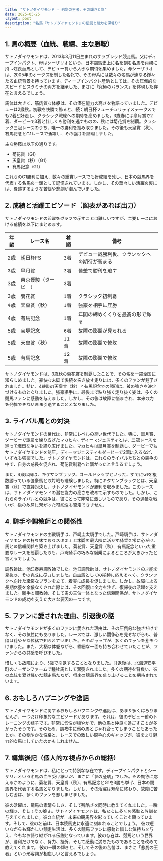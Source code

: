```yaml
---
title: "サトノダイヤモンド - 悲劇の王者、その輝きと影"
date: 2025-05-25
layout: post
description: "名馬『サトノダイヤモンド』の伝説と魅力を深堀り"
---
```


## 1. 馬の概要（血統、戦績、主な勝鞍）

サトノダイヤモンドは、2013年3月11日生まれのサラブレッド競走馬。父はディープインパクト、母はシーザリオという、日本競馬史上に名を刻む名馬を両親に持つ超良血馬として、デビュー前から大きな期待を集めました。母シーザリオは、2005年のオークスを制した名牝で、その母系には数々の名馬が連なる錚々たる血統背景を持っています。ディープインパクト産駒としては、その圧倒的なスピードとスタミナの両方を継承した、まさに「究極のバランス」を体現した存在と言えるでしょう。

馬体は大きく、筋肉質な体躯は、その潜在能力の高さを物語っていました。デビューは2歳秋。初戦を快勝で飾ると、続く朝日杯フューチュリティステークスでも2着と好走し、クラシック戦線への期待を高めました。3歳春には皐月賞で2着、ダービーで3着と惜しくも勝利を逃すものの、秋には菊花賞を制覇。クラシック三冠レースのうち、唯一の勝利を掴み取りました。その後も天皇賞（秋）、有馬記念とG1レースで活躍し、その強さを証明しました。

主な勝鞍は以下の通りです。

* 菊花賞（G1）
* 天皇賞（秋）（G1）
* 有馬記念（G1）

これらのG1勝利に加え、数々の重賞レースでも好成績を残し、日本の競馬界を代表する名馬の一頭として記憶されています。しかし、その華々しい活躍の裏には、後述するような苦悩や悲劇が潜んでいました。


## 2. 成績と活躍エピソード（図表があれば出力）

サトノダイヤモンドの活躍をグラフで示すことは難しいですが、主要レースにおける成績を以下にまとめます。

| 年齢 | レース名          | 着順 | 備考                                     |
|-----|-----------------|-----|-----------------------------------------|
| 2歳  | 朝日杯FS          | 2着 | デビュー戦勝利後、クラシックへの期待が高まる |
| 3歳  | 皐月賞            | 2着 | 僅差で勝利を逃す                        |
| 3歳  | 東京優駿（ダービー）| 3着 |                                         |
| 3歳  | 菊花賞            | 1着 | クラシック初制覇                         |
| 4歳  | 天皇賞（秋）      | 1着 | 強豪を相手に圧勝                         |
| 4歳  | 有馬記念          | 1着 | 年間の締めくくりを最高の形で飾る           |
| 5歳  | 宝塚記念          | 6着 | 故障の影響が見られる                     |
| 5歳  | 天皇賞（秋）      | 11着| 故障の影響で惨敗                         |
| 5歳  | 有馬記念          | 12着| 故障の影響で惨敗                         |


サトノダイヤモンドは、3歳秋の菊花賞を制覇したことで、その名を一躍全国に知らしめました。豪快な末脚で後続を突き放す走りには、多くのファンが魅了されました。特に、4歳時の天皇賞（秋）と有馬記念での勝利は、彼の強さを決定づけるものとなりました。強豪相手に、最後まで粘り強く走り抜く姿は、多くの競馬ファンに感動を与えました。しかし、その後は故障に悩まされ、本来の力を発揮できないまま引退することとなりました。


## 3. ライバル馬との対決

サトノダイヤモンドの世代は、非常にレベルの高い世代でした。特に、皐月賞、ダービーで激闘を繰り広げたマカヒキ、ディーマジェスティとは、三冠レースを巡って熾烈な争いを繰り広げました。マカヒキは皐月賞を制覇し、ダービーでもサトノダイヤモンドを制圧。ディーマジェスティもダービーで2着に入るなど、いずれも強豪でした。サトノダイヤモンドは、これらのライバルたちとの競争の中で、自身の成長を促され、菊花賞制覇へと繋がったと言えるでしょう。

また、4歳以降は、キタサンブラック、ゴールドシップといった、すでにG1を複数勝っている強豪馬との対戦も経験しました。特にキタサンブラックとは、天皇賞（秋）で直接対決し、サトノダイヤモンドが勝利を収めました。このレースは、サトノダイヤモンドの潜在能力の高さを改めて示すものでした。しかし、これらのライバルとの競争は、彼にとって非常に激しいものであり、その過酷な戦いが、後の故障に繋がった可能性も否定できません。


## 4. 騎手や調教師との関係性

サトノダイヤモンドの主戦騎手は、戸崎圭太騎手でした。戸崎騎手は、サトノダイヤモンドの持ち味であるスタミナと末脚を最大限に活かす騎乗を常に心がけ、馬との信頼関係を築き上げました。菊花賞、天皇賞（秋）、有馬記念といった重要なレースを制覇したのも、戸崎騎手の巧みな騎乗によるところが大きかったと言えるでしょう。

調教師は、池江泰寿調教師でした。池江調教師は、サトノダイヤモンドの才能を見抜き、その育成に尽力しました。良血馬としての期待に応えるべく、クラシックへ向けた緻密なプランを立て、着実に成長を促しました。しかし、故障による長期休養を余儀なくされた際には、その回復に全力を注ぎ、復帰後の活躍を支えました。騎手と調教師、そして馬の三位一体となった信頼関係が、サトノダイヤモンドの成功を支えた大きな要因の一つです。


## 5. ファンに愛された理由、引退後の話

サトノダイヤモンドが多くのファンに愛された理由は、その圧倒的な強さだけでなく、その気性にもありました。レースでは、激しい闘争心を見せながらも、普段は穏やかな性格で知られていました。そのギャップが、多くのファンを惹きつけました。また、大柄な体躯ながら、繊細な一面も持ち合わせていたことが、ファンからの共感を呼びました。

惜しくも故障により、5歳で引退することとなりました。引退後は、北海道安平町のノーザンファームで種牡馬として繋養されました。多くの期待を背負い、彼の血統を受け継いだ競走馬たちが、将来の競馬界を盛り上げることを期待されています。


## 6. おもしろハプニングや逸話

サトノダイヤモンドに関するおもしろハプニングや逸話は、あまり多くはありませんが、一つだけ印象的なエピソードがあります。それは、彼のデビュー前のトレーニングの様子です。非常に気性が穏やかで、他の馬と仲良く過ごすことが多かったそうです。そのため、調教中に他の馬とじゃれ合ってしまうこともあったとか。その穏やかな性格と、レースでの激しい闘争心のギャップが、彼をより魅力的な馬にしていたのかもしれません。


## 7. 編集後記（個人的な視点からの総括）

サトノダイヤモンドは、私にとって特別な存在です。ディープインパクトとシーザリオという名馬の血を受け継いだ、まさに「夢の産駒」でした。その期待に応えるかのように、菊花賞、天皇賞（秋）、有馬記念とG1を3勝も挙げ、日本の競馬界を代表する名馬となりました。しかし、その活躍は短命に終わり、故障に苦しむ姿は、多くのファンを悲しませました。

彼の活躍は、競馬の素晴らしさ、そして残酷さを同時に教えてくれました。一瞬の輝き、そしてその脆さ。サトノダイヤモンドは、私たちに多くの感動と教訓を与えてくれました。彼の血統が、未来の競馬界を彩っていくことを願っています。そして、彼の名前は、日本競馬史に永遠に刻まれることでしょう。  彼の短いながらも輝かしい競走生活は、多くの競馬ファンに感動と惜しむ気持ちを与え、今もなお語り継がれる伝説となっています。彼の存在は、競馬という世界が、勝利だけでなく、努力、挫折、そして感動に満ちたものであることを改めて教えてくれます。  彼の一瞬の輝きと、そしてその後の苦悩は、まさに「悲劇の王者」という形容詞が相応しいと言えるでしょう。
